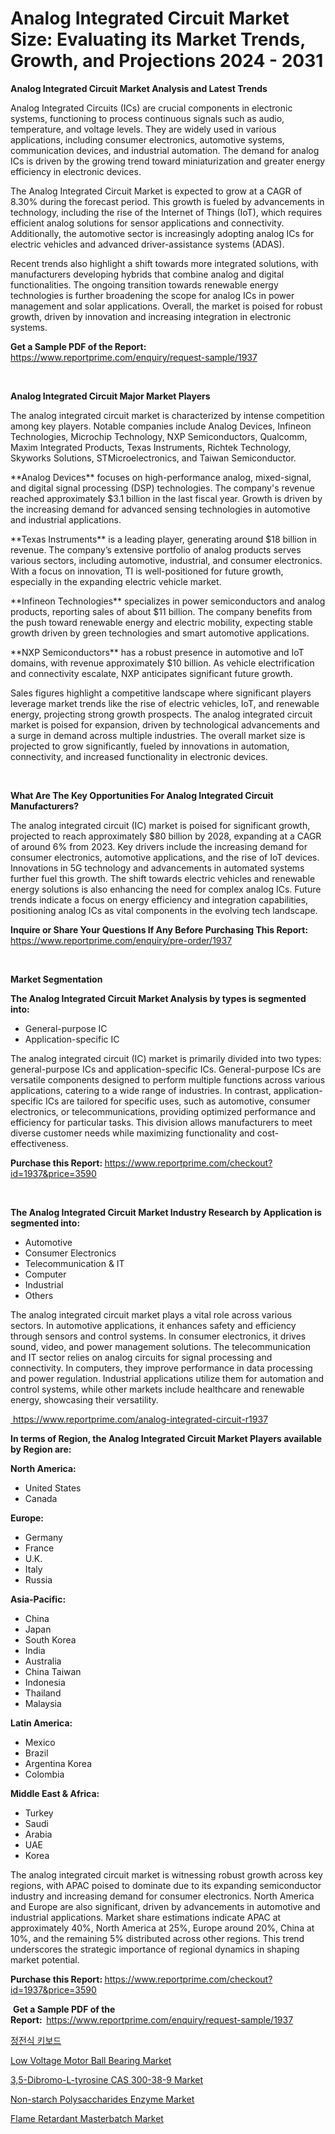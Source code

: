 <p><h1>Analog Integrated Circuit Market Size: Evaluating its Market Trends, Growth, and Projections 2024 - 2031</h1></p><p><strong>Analog Integrated Circuit Market Analysis and Latest Trends</strong></p>
<p><p>Analog Integrated Circuits (ICs) are crucial components in electronic systems, functioning to process continuous signals such as audio, temperature, and voltage levels. They are widely used in various applications, including consumer electronics, automotive systems, communication devices, and industrial automation. The demand for analog ICs is driven by the growing trend toward miniaturization and greater energy efficiency in electronic devices.</p><p>The Analog Integrated Circuit Market is expected to grow at a CAGR of 8.30% during the forecast period. This growth is fueled by advancements in technology, including the rise of the Internet of Things (IoT), which requires efficient analog solutions for sensor applications and connectivity. Additionally, the automotive sector is increasingly adopting analog ICs for electric vehicles and advanced driver-assistance systems (ADAS).</p><p>Recent trends also highlight a shift towards more integrated solutions, with manufacturers developing hybrids that combine analog and digital functionalities. The ongoing transition towards renewable energy technologies is further broadening the scope for analog ICs in power management and solar applications. Overall, the market is poised for robust growth, driven by innovation and increasing integration in electronic systems.</p></p>
<p><strong>Get a Sample PDF of the Report:&nbsp;</strong> <a href="https://www.reportprime.com/enquiry/request-sample/1937">https://www.reportprime.com/enquiry/request-sample/1937</a></p>
<p>&nbsp;</p>
<p><strong>Analog Integrated Circuit Major Market Players</strong></p>
<p><p>The analog integrated circuit market is characterized by intense competition among key players. Notable companies include Analog Devices, Infineon Technologies, Microchip Technology, NXP Semiconductors, Qualcomm, Maxim Integrated Products, Texas Instruments, Richtek Technology, Skyworks Solutions, STMicroelectronics, and Taiwan Semiconductor.</p><p>**Analog Devices** focuses on high-performance analog, mixed-signal, and digital signal processing (DSP) technologies. The company's revenue reached approximately $3.1 billion in the last fiscal year. Growth is driven by the increasing demand for advanced sensing technologies in automotive and industrial applications.</p><p>**Texas Instruments** is a leading player, generating around $18 billion in revenue. The company’s extensive portfolio of analog products serves various sectors, including automotive, industrial, and consumer electronics. With a focus on innovation, TI is well-positioned for future growth, especially in the expanding electric vehicle market.</p><p>**Infineon Technologies** specializes in power semiconductors and analog products, reporting sales of about $11 billion. The company benefits from the push toward renewable energy and electric mobility, expecting stable growth driven by green technologies and smart automotive applications.</p><p>**NXP Semiconductors** has a robust presence in automotive and IoT domains, with revenue approximately $10 billion. As vehicle electrification and connectivity escalate, NXP anticipates significant future growth.</p><p>Sales figures highlight a competitive landscape where significant players leverage market trends like the rise of electric vehicles, IoT, and renewable energy, projecting strong growth prospects. The analog integrated circuit market is poised for expansion, driven by technological advancements and a surge in demand across multiple industries. The overall market size is projected to grow significantly, fueled by innovations in automation, connectivity, and increased functionality in electronic devices.</p></p>
<p>&nbsp;</p>
<p><strong>What Are The Key Opportunities For Analog Integrated Circuit Manufacturers?</strong></p>
<p><p>The analog integrated circuit (IC) market is poised for significant growth, projected to reach approximately $80 billion by 2028, expanding at a CAGR of around 6% from 2023. Key drivers include the increasing demand for consumer electronics, automotive applications, and the rise of IoT devices. Innovations in 5G technology and advancements in automated systems further fuel this growth. The shift towards electric vehicles and renewable energy solutions is also enhancing the need for complex analog ICs. Future trends indicate a focus on energy efficiency and integration capabilities, positioning analog ICs as vital components in the evolving tech landscape.</p></p>
<p><strong>Inquire or Share Your Questions If Any Before Purchasing This Report:</strong> <a href="https://www.reportprime.com/enquiry/pre-order/1937">https://www.reportprime.com/enquiry/pre-order/1937</a></p>
<p>&nbsp;</p>
<p><strong>Market Segmentation</strong></p>
<p><strong>The Analog Integrated Circuit Market Analysis by types is segmented into:</strong></p>
<p><ul><li>General-purpose IC</li><li>Application-specific IC</li></ul></p>
<p><p>The analog integrated circuit (IC) market is primarily divided into two types: general-purpose ICs and application-specific ICs. General-purpose ICs are versatile components designed to perform multiple functions across various applications, catering to a wide range of industries. In contrast, application-specific ICs are tailored for specific uses, such as automotive, consumer electronics, or telecommunications, providing optimized performance and efficiency for particular tasks. This division allows manufacturers to meet diverse customer needs while maximizing functionality and cost-effectiveness.</p></p>
<p><strong>Purchase this Report:&nbsp;</strong><a href="https://www.reportprime.com/checkout?id=1937&price=3590">https://www.reportprime.com/checkout?id=1937&price=3590</a></p>
<p>&nbsp;</p>
<p><strong>The Analog Integrated Circuit Market Industry Research by Application is segmented into:</strong></p>
<p><ul><li>Automotive</li><li>Consumer Electronics</li><li>Telecommunication & IT</li><li>Computer</li><li>Industrial</li><li>Others</li></ul></p>
<p><p>The analog integrated circuit market plays a vital role across various sectors. In automotive applications, it enhances safety and efficiency through sensors and control systems. In consumer electronics, it drives sound, video, and power management solutions. The telecommunication and IT sector relies on analog circuits for signal processing and connectivity. In computers, they improve performance in data processing and power regulation. Industrial applications utilize them for automation and control systems, while other markets include healthcare and renewable energy, showcasing their versatility.</p></p>
<p><a href="https://www.reportprime.com/analog-integrated-circuit-r1937">&nbsp;https://www.reportprime.com/analog-integrated-circuit-r1937</a></p>
<p><strong>In terms of Region, the Analog Integrated Circuit Market Players available by Region are:</strong></p>
<p>
    <p> <strong> North America: </strong>
        <ul>
            <li>United States</li>
            <li>Canada</li>
        </ul>
        </p> 
    <p> <strong> Europe: </strong>
        <ul>
            <li>Germany</li>
            <li>France</li>
            <li>U.K.</li>
            <li>Italy</li>
            <li>Russia</li>
        </ul>
        </p> 
    <p> <strong> Asia-Pacific: </strong>
        <ul>
            <li>China</li>
            <li>Japan</li>
            <li>South Korea</li>
            <li>India</li>
            <li>Australia</li>
            <li>China Taiwan</li>
            <li>Indonesia</li>
            <li>Thailand</li>
            <li>Malaysia</li>
        </ul>
        </p> 
    <p> <strong> Latin America: </strong>
        <ul>
            <li>Mexico</li>
            <li>Brazil</li>
            <li>Argentina Korea</li>
            <li>Colombia</li>
        </ul>
        </p> 
    <p> <strong> Middle East & Africa: </strong>
        <ul>
            <li>Turkey</li>
            <li>Saudi</li>
            <li>Arabia</li>
            <li>UAE</li>
            <li>Korea</li>
        </ul>
    </p>
    </p>
<p><p>The analog integrated circuit market is witnessing robust growth across key regions, with APAC poised to dominate due to its expanding semiconductor industry and increasing demand for consumer electronics. North America and Europe are also significant, driven by advancements in automotive and industrial applications. Market share estimations indicate APAC at approximately 40%, North America at 25%, Europe around 20%, China at 10%, and the remaining 5% distributed across other regions. This trend underscores the strategic importance of regional dynamics in shaping market potential.</p></p>
<p><strong>Purchase this Report: </strong><a href="https://www.reportprime.com/checkout?id=1937&price=3590">https://www.reportprime.com/checkout?id=1937&price=3590</a></p>
<p>&nbsp;<strong>Get a Sample PDF of the Report:&nbsp;&nbsp;</strong><a href="https://www.reportprime.com/enquiry/request-sample/1937">https://www.reportprime.com/enquiry/request-sample/1937</a></p>
<p><strong></strong></p>
<p><p><a href="https://medium.com/@marielesch2023/%EC%BB%A4%ED%8C%A8%EC%8B%9C%ED%8B%B0%EB%B8%8C-%ED%82%A4%EB%B3%B4%EB%93%9C-%EC%8B%9C%EC%9E%A5-%EC%A0%84%EB%A7%9D-2024%EB%85%84%EB%B6%80%ED%84%B0-2031%EB%85%84%EA%B9%8C%EC%A7%80%EC%9D%98-%EA%B8%80%EB%A1%9C%EB%B2%8C-%EC%8B%9C%EC%9E%A5-%EB%8F%99%ED%96%A5-%EB%B0%8F-%EB%B6%84%EC%84%9D-170%ED%8E%98%EC%9D%B4%EC%A7%80-%ED%8F%AC%ED%95%A8-a12ee5a0d45f">정전식 키보드</a></p><p><a href="https://issuu.com/reportprime-2/docs/low-voltage-motor-ball-bearing-mark_658d42943d3c9c">Low Voltage Motor Ball Bearing Market</a></p><p><a href="https://issuu.com/reportprime-2/docs/35-dibromo-l-tyrosine-cas-300-38-9-_3abbc20ce71716">3,5-Dibromo-L-tyrosine CAS 300-38-9 Market</a></p><p><a href="https://medium.com/@marilynfhghoster53/charting-the-future-comprehensive-analysis-of-the-global-non-starch-polysaccharides-enzyme-market-b1d5c76fe73a">Non-starch Polysaccharides Enzyme Market</a></p><p><a href="https://www.linkedin.com/pulse/flame-retardant-masterbatch-market-overview-global-trends-future-90eyc?trackingId=C5xIIJkOS1it%2BM7P8uKY6A%3D%3D">Flame Retardant Masterbatch Market</a></p></p>